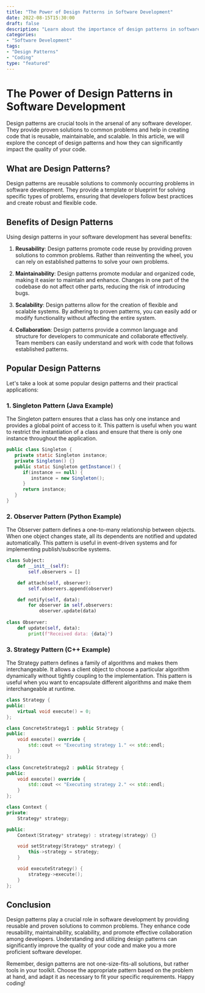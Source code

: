 ```yaml
--- 
title: "The Power of Design Patterns in Software Development"
date: 2022-08-15T15:30:00
draft: false
description: "Learn about the importance of design patterns in software development and how they can improve your code."
categories: 
- "Software Development"
tags: 
- "Design Patterns"
- "Coding"
type: "featured"
--- 
```


# The Power of Design Patterns in Software Development

Design patterns are crucial tools in the arsenal of any software developer. They provide proven solutions to common problems and help in creating code that is reusable, maintainable, and scalable. In this article, we will explore the concept of design patterns and how they can significantly impact the quality of your code.

## What are Design Patterns?

Design patterns are reusable solutions to commonly occurring problems in software development. They provide a template or blueprint for solving specific types of problems, ensuring that developers follow best practices and create robust and flexible code.

## Benefits of Design Patterns

Using design patterns in your software development has several benefits:

1. **Reusability**: Design patterns promote code reuse by providing proven solutions to common problems. Rather than reinventing the wheel, you can rely on established patterns to solve your own problems.

2. **Maintainability**: Design patterns promote modular and organized code, making it easier to maintain and enhance. Changes in one part of the codebase do not affect other parts, reducing the risk of introducing bugs.

3. **Scalability**: Design patterns allow for the creation of flexible and scalable systems. By adhering to proven patterns, you can easily add or modify functionality without affecting the entire system.

4. **Collaboration**: Design patterns provide a common language and structure for developers to communicate and collaborate effectively. Team members can easily understand and work with code that follows established patterns.

## Popular Design Patterns

Let's take a look at some popular design patterns and their practical applications:

### 1. Singleton Pattern (Java Example)

The Singleton pattern ensures that a class has only one instance and provides a global point of access to it. This pattern is useful when you want to restrict the instantiation of a class and ensure that there is only one instance throughout the application.

```java
public class Singleton {
   private static Singleton instance;
   private Singleton() {}
   public static Singleton getInstance() {
      if(instance == null) {
         instance = new Singleton();
      }
      return instance;
   }
}
```

### 2. Observer Pattern (Python Example)

The Observer pattern defines a one-to-many relationship between objects. When one object changes state, all its dependents are notified and updated automatically. This pattern is useful in event-driven systems and for implementing publish/subscribe systems.

```python
class Subject:
    def __init__(self):
        self.observers = []

    def attach(self, observer):
        self.observers.append(observer)

    def notify(self, data):
        for observer in self.observers:
            observer.update(data)
            
class Observer:
    def update(self, data):
        print(f"Received data: {data}")
```

### 3. Strategy Pattern (C++ Example)

The Strategy pattern defines a family of algorithms and makes them interchangeable. It allows a client object to choose a particular algorithm dynamically without tightly coupling to the implementation. This pattern is useful when you want to encapsulate different algorithms and make them interchangeable at runtime.

```cpp
class Strategy {
public:
    virtual void execute() = 0;
};

class ConcreteStrategy1 : public Strategy {
public:
    void execute() override {
        std::cout << "Executing strategy 1." << std::endl;
    }
};

class ConcreteStrategy2 : public Strategy {
public:
    void execute() override {
        std::cout << "Executing strategy 2." << std::endl;
    }
};

class Context {
private:
    Strategy* strategy;

public:
    Context(Strategy* strategy) : strategy(strategy) {}

    void setStrategy(Strategy* strategy) {
        this->strategy = strategy;
    }

    void executeStrategy() {
        strategy->execute();
    }
};
```

## Conclusion

Design patterns play a crucial role in software development by providing reusable and proven solutions to common problems. They enhance code reusability, maintainability, scalability, and promote effective collaboration among developers. Understanding and utilizing design patterns can significantly improve the quality of your code and make you a more proficient software developer.

Remember, design patterns are not one-size-fits-all solutions, but rather tools in your toolkit. Choose the appropriate pattern based on the problem at hand, and adapt it as necessary to fit your specific requirements. Happy coding!
